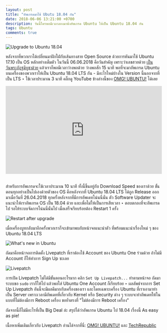 ```yaml
---
layout: post
title: "อัพเกรดมาใช้ Ubutu 18.04 กัน"
date: 2018-06-06 13:21:00 +0700
description: วันนี้ใครพอมีเวลาลองมานั่งอัพเกรด Ubuntu ให้เป็น Ubuntu 18.04 กัน
tags: Ubuntu
comments: true
---
```

![Upgrade to Ubuntu 18.04](https://res.cloudinary.com/sdees-reallife/image/upload/v1528266842/Screenshot_from_2018-06-06_13-30-14.png)

หลังจากที่พวกเราได้เปลี่ยนมาฝักใฝ่กับเส้นทางสาย Open Source ด้วยการหันมาใช้ Ubuntu 17.10 เป็น OS หลักอย่างเต็มตัว ในวันนี้ 06.06.2018 คือวันสำคัญ เพราะว่าเลขสวยด้วย [เป็นวันพระอัฏฐมีบูชาด้วย](https://www.sdee.co/sdees/2018/01/24/buddhist-holy-days-2018/) แล้วเราก็พอมีเวลาว่างพอด้วย ว่างพอสัก 15 นาที พอที่จะมาอัพเกรด Ubuntu บนเครื่องของพวกเราให้เป็น Ubuntu 18.04 LTS กัน - มีอะไรใหม่บ้างใน Version นี้นอกจากที่เป็น LTS ‣ ใช้เวลาประมาณ 3 นาที คลิ๊กดู YouTube ข้างล่างนี้ของ [OMG! UBUNTU!](https://www.youtube.com/user/omgubuntu) ได้เลย

<div style="position:relative;width:100%;height:0;padding-bottom:56.25%;">
<iframe style="width:100%;height:100%;position:absolute;top:0;left:0;" src="https://www.youtube.com/embed/ONXfL6evR0Q" frameborder="0" allow="autoplay; encrypted-media" allowfullscreen>
</iframe>
</div><br/>

สำหรับการอัพเกรดจะใช้เวลาประมาณ 10 นาที ทั้งนี้ขึ้นอยู่กับ Download Speed ของเราด้วย ขั้นตอนทุกอย่างเป็นไปเองด้วยตัวของ OS คือหลังจากที่ Ubuntu 18.04 LTS ได้ถูก Release ออกมาเมื่อวันที่ 26.04.2018 ทุกครั้งหลังจากที่มีการอัพเดทโน่นนี่นั่น ตัว Software Updater จะแนะนำให้เราอัพเกรด OS เป็น 18.04 ด้วย และเพื่อไม่ให้เป็นการเสียเวลา ‣ ตอบตกลงที่จะอัพเกรดไป รอให้ระบบจัดการโน่นนี่นั่นไป เมื่อเสร็จเรียบร้อยต้อง Restart 1 ครั้ง

![Restart after upgrade](https://res.cloudinary.com/sdees-reallife/image/upload/c_crop,x_2000,y_50,w_1000,h_750/w_400,c_scale/Screenshot_from_2018-06-06_12-12-10.png)

เมื่อเครื่องบูทกลับมาอีกครั้งพวกเราก็จะเข้ามาพบกับหน้าจอแนะนำตัว ที่พร้อมแนะนำเรื่องใหม่ ๆ ของ Ubuntu 18.04 LTS

![What's new in Ubuntu](https://res.cloudinary.com/sdees-reallife/image/upload/c_crop,x_180,y_50,w_1000,h_750/w_400,c_scale/Screenshot_from_2018-06-06_12-14-43.png)

ถัดมาคือหน้าจอการติดตั้ง Livepatch ที่เราต้องใช้ Account ของ Ubuntu One ร่วมด้วย ถ้าไม่มี Account ก็ให้ทำการ Sign Up ซะเลย

![Livepatch](https://res.cloudinary.com/sdees-reallife/image/upload/c_crop,x_180,y_50,w_1000,h_750/w_400,c_scale/Screenshot_from_2018-06-06_12-21-26.png)

การเปิด Livepatch ไม่ได้มีขั้นตอนอะไรมาก คลิก `Set Up Livepatch...` ทำตามหน้าจอ ถัดมาระบบขอ `sudo` เราก็ให้ไป แล้วพอใส่ Ubuntu One Account ก็เรียบร้อย ‣ ผลลัพธ์จากการ Set Up Livepatch อันนี้จะมีผลดีมากกับเครื่องของเรา และโดยเฉพาะเครื่อง Ubuntu ที่เราเอามาทำเป็น Server เพราะเวลามีอัพเดทที่เกี่ยวกับ Kernel หรือ Security ต่าง ๆ ระบบจะทำอัพเดทให้ในแบบที่ไม่ต้องมีการ Reboot เครื่อง ขอย้ำตรงที่ "ไม่ต้องมีการ Reboot เครื่อง"

ถัดจากนี้ก็ไม่มีอะไรที่เป็น Big Deal ล่ะ สรุปได้ว่าอัพเกรด Ubuntu ไป 18.04 เรื่องนี้ As easy as pie!

เนื้อหาเพิ่มเติมเกี่ยวกับ Livepatch อ่านได้จากที่นี่: [OMG! UBUNTU!](https://www.omgubuntu.co.uk/2018/04/enable-live-patch-kernel-updates-in-ubuntu-18-04) และ [TechRepublic](https://www.techrepublic.com/article/how-to-set-up-livepatch-and-the-information-gathering-tool-in-ubuntu-18-04/)
